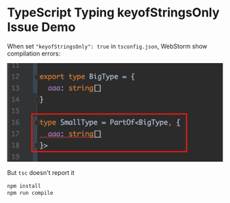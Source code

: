 TypeScript Typing keyofStringsOnly Issue Demo
============================================

When set `"keyofStringsOnly": true` in `tsconfig.json`, WebStorm show compilation errors:

![demo](./images/demo.png)

But `tsc` doesn't report it

```
npm install
npm run compile
```
